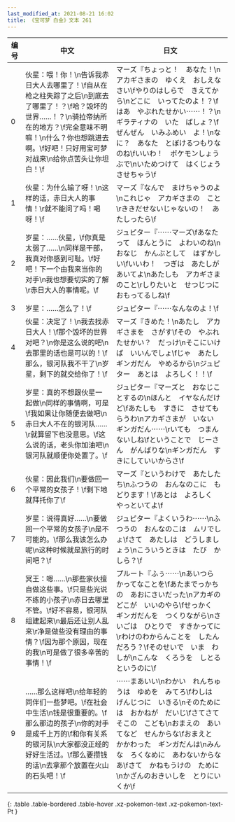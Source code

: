 ```yaml
---
last_modified_at: 2021-08-21 16:02
title: 《宝可梦 白金》文本 261
---
```

| 编号 | 中文 | 日文 |
| ---- | ---- | ---- |
| 0 | 伙星：喂！你！\n告诉我赤日大人去哪里了！\f自从在枪之柱失踪了之后\n到底去了哪里了！？\f哈？毁坏的世界……！？\n骑拉帝纳所在的地方？\f完全意味不明嘛！\n什么？你也想跳进去啊。\f好吧！只好用宝可梦对战来\n给你点苦头让你坦白！\f | マーズ『ちょっと！　あなた！\nアカギさまの　ゆくえ　おしえなさい\fやりのはしらで　きえてから\nどこに　いってたのよ！？\fはあ　やぶれたせかい⋯⋯！？\nギラティナの　いた　ばしょ？\fぜんぜん　いみふめい　よ！\nなに？　あなた　とぼけるつもりなのね\fいいわ！　ポケモンしょうぶで\nいためつけて　はくじょう　させちゃう\f |
| 1 | 伙星：为什么输了呀！\n这样的话，赤日大人的事情！\r就不能问了吗！喝呀！\f | マーズ『なんで　まけちゃうのよ\nこれじゃ　アカギさまの　こと\rききだせないじゃないの！　あたしったら\f |
| 2 | 岁星：……伙星，\f你真是太弱了……\n同样是干部，我真对你感到可耻。\f好吧！下一个由我来当你的对手\n我也想要切实的了解\r赤日大人的事情呢。\f | ジュピター『⋯⋯マーズ\fあなたって　ほんとうに　よわいのね\nおなじ　かんぶとして　はずかしい\fいいわ！　つぎは　あたしが　あいてよ\nあたしも　アカギさまのこと\rしりたいと　せつじつに　おもってるしね\f |
| 3 | 岁星：……怎么了！\f | ジュピター『⋯⋯なんなのよ！\f |
| 4 | 伙星：决定了！\n我去找赤日大人！\f那个毁坏的世界对吧？\n你是这么说的吧\n去那里的话也是可以的！\f那么，银河队我不干了\n岁星，剩下的就交给你了！\f | マーズ『きめた！\nあたし　アカギさまを　さがす\fその　やぶれたせかい？　だっけ\nそこにいけば　いいんでしょ\fじゃ　あたし　ギンガだん　やめるから\nジュピター　あとは　よろしく！！\f |
| 5 | 岁星：真的不想跟伙星一起做\n同样的事情啊，可是\f我如果让你随便去做吧\n赤日大人不在的银河队……\r就算留下也没意思。\f这么说的话，老头你加油吧\n银河队就顺便你处置了。\f | ジュピター『マーズと　おなじことするの\nほんと　イヤなんだけど\fあたしも　すきに　させてもらうわ\nアカギさまが　いない　ギンガだん⋯⋯\rいても　つまんないしね\fということで　じーさん　がんばりな\nギンガだん　すきにしていいからさ\f |
| 6 | 伙星：因此我们\n要做回一个平常的女孩子！\f剩下地就拜托你了\f | マーズ『というわけで　あたしたち\nふつうの　おんなのこに　もどります！\fあとは　よろしく　やっといてよ\f |
| 7 | 岁星：说得真好……\n要做回一个平常的女孩子\n是不可能的。\f那么我该怎么办呢\n这种时候就是旅行的时间吧？\f | ジュピター『よくいうわ⋯⋯\nふつうの　おんなのこは　ムリでしょ\fさて　あたしは　どうしましょう\nこういうときは　たび　かしら？\f |
| 8 | 冥王：嗯……\n那些家伙擅自做这些事。\f只是些光说不练的小孩子\n赤日去哪里不管。\f好不容易，银河队组建起来\n最后还让别人乱来\r净是做些没有理由的事情？\f因为那个原因，现在的我\n可是做了很多辛苦的事情！\f | プルート『ふぅ⋯⋯\nあいつら　かってなことを\fあたまでっかちの　あおにさいだった\nアカギの　どこが　いいのやら\fせっかく　ギンガだんを　つくりながら\nさいごは　ひとりで　すきかってに\rわけのわからんことを　したんだろう？\fそのせいで　いま　わしが\nこんな　くろうを　しとるというのに\f |
| 9 | ……那么这样吧\n给年轻的同伴们一些梦吧。\f在社会中生活\n钱是很重要的。\f那么那边的孩子\n你的对手是成千上万的\f和你有关系的银河队\n大家都没正经的好好生活过。\f那么要攒钱的话\n去拿那个放置在火山的石头吧！\f | ⋯⋯まあいい\nわかい　れんちゅうは　ゆめを　みてろ\fわしは　げんじつに　いきる\nそのためには　おかねが　だいじ\fさてさて　そこの　こども\nおまえの　あいてなど　せんからな\fおまえと　かかわった　ギンガだんは\nみんな　ろくなめに　あわないからなあ\fさて　かねもうけの　ために\nかざんのおきいしを　とりにいくか\f |
{: .table .table-bordered .table-hover .xz-pokemon-text .xz-pokemon-text-Pt }